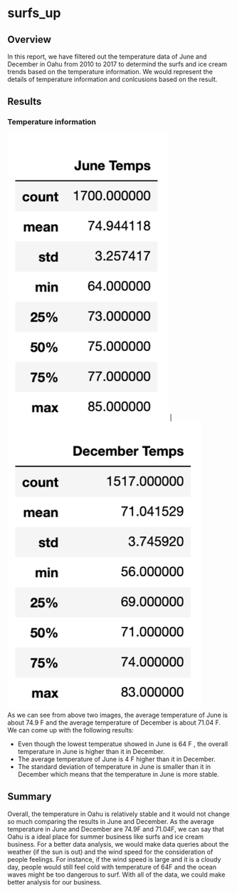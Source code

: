 # surfs_up
## Overview
In this report, we have filtered out the temperature data of June and December in Oahu from 2010 to 2017 to determind the surfs and ice cream trends based on the temperature information. We would represent the details of temperature information and conlcusions based on the result.
## Results
### Temperature information 
![](June_temp.PNG)                                |![](Dec_temp.PNG)      
As we can see from above two images, the average temperature of June is about 74.9 F and the average temperature of December is about 71.04 F. We can come up with the following results:
* Even though the lowest temperatue showed in June is 64 F , the overall temperature in June is higher than it in December.
* The average temperature of June is 4 F higher than it in December.
* The standard deviation of temperature in June is smaller than it in December which means that the temperature in June is more stable.

## Summary
Overall, the temperature in Oahu is relatively stable and it would not change so much comparing the results in June and December. As the average temperature in June and December are 74.9F and 71.04F, we can say that Oahu is a ideal place for summer business like surfs and ice cream business. For a better data analysis, we would make data queries about the weather (if the sun is out) and the wind speed for the consideration of people feelings. For instance, if the wind speed is large and it is a cloudy day, people would still feel cold with temperature of 64F and the ocean waves might be too dangerous to surf. With all of the data, we could make better analysis for our business. 
                              
